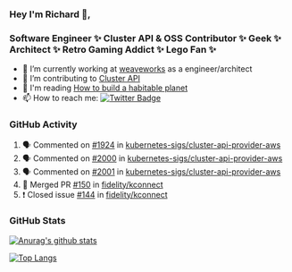 ### Hey I'm Richard 👋, 

<h3 align="left">Software Engineer ✨ Cluster API & OSS Contributor ✨ Geek ✨ Architect ✨ Retro Gaming Addict ✨ Lego Fan ✨</h3>

- 🔭 I’m currently working at [weaveworks](https://github.com/weaveworks) as a engineer/architect
- 👯 I’m contributing to [Cluster API](https://github.com/kubernetes-sigs/cluster-api-provider-aws/pulls?q=is%3Aissue+is%3Apr+author%3Arichardcase+)
- 💬 I'm reading [How to build a habitable planet](https://www.amazon.co.uk/How-Build-Habitable-Planet-Humankind/dp/0691140065)
- 📫 How to reach me: [![Twitter Badge](https://img.shields.io/badge/-@fruit_case-00acee?style=flat&logo=Twitter&logoColor=white)](https://twitter.com/intent/follow?screen_name=fruit_case "Follow on Twitter")

### GitHub Activity 

<!--START_SECTION:activity-->
1. 🗣 Commented on [#1924](https://github.com/kubernetes-sigs/cluster-api-provider-aws/issues/1924) in [kubernetes-sigs/cluster-api-provider-aws](https://github.com/kubernetes-sigs/cluster-api-provider-aws)
2. 🗣 Commented on [#2000](https://github.com/kubernetes-sigs/cluster-api-provider-aws/issues/2000) in [kubernetes-sigs/cluster-api-provider-aws](https://github.com/kubernetes-sigs/cluster-api-provider-aws)
3. 🗣 Commented on [#2001](https://github.com/kubernetes-sigs/cluster-api-provider-aws/issues/2001) in [kubernetes-sigs/cluster-api-provider-aws](https://github.com/kubernetes-sigs/cluster-api-provider-aws)
4. 🎉 Merged PR [#150](https://github.com/fidelity/kconnect/pull/150) in [fidelity/kconnect](https://github.com/fidelity/kconnect)
5. ❗️ Closed issue [#144](https://github.com/fidelity/kconnect/issues/144) in [fidelity/kconnect](https://github.com/fidelity/kconnect)
<!--END_SECTION:activity-->

### GitHub Stats

[![Anurag's github stats](https://github-readme-stats.vercel.app/api?username=richardcase&count_private=true&show_icons=true)](https://github.com/anuraghazra/github-readme-stats)

[![Top Langs](https://github-readme-stats.vercel.app/api/top-langs/?username=richardcase&hide=html&layout=compact)](https://github.com/anuraghazra/github-readme-stats)
